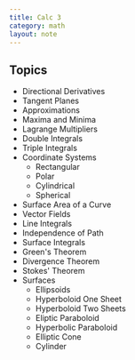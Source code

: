 ```yaml
---
title: Calc 3
category: math
layout: note
---
```


## Topics
* Directional Derivatives
* Tangent Planes
* Approximations
* Maxima and Minima
* Lagrange Multipliers
* Double Integrals
* Triple Integrals
* Coordinate Systems
  * Rectangular
  * Polar
  * Cylindrical
  * Spherical
* Surface Area of a Curve
* Vector Fields
* Line Integrals
* Independence of Path
* Surface Integrals
* Green's Theorem
* Divergence Theorem
* Stokes' Theorem
* Surfaces
  * Ellipsoids
  * Hyperboloid One Sheet
  * Hyperboloid Two Sheets
  * Eliptic Paraboloid
  * Hyperbolic Paraboloid
  * Elliptic Cone
  * Cylinder
